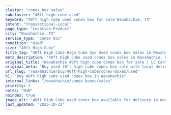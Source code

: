 ```yaml
---
cluster: "conex box sales"
subcluster: "40ft high cube used"
keyword: "40ft high cube used conex box for sale Waxahachie, TX"
intent: "Transactional-Local"
page_type: "Location-Product"
city: "Waxahachie, TX"
service_type: "conex box"
condition: "Used"
size: "40ft High Cube"
title_tag: "40ft High Cube High Cube 5yo Used conex box Sales in Waxahachie | LC Container"
meta_description: "40ft High Cube used conex box sales in Waxahachie. High cube containers with extra height. Fast delivery, competitive pricing. Serving conex boxes area. Quote ID: UO8. Call (214) 524-4168 for your free quote today."
original_title: "Waxahachie 40ft high cube conex box for sale | LC Container"
original_meta: "Buy used 40ft high cube conex box sale with local delivery in Waxahachie, TX. LC Container — local Since 2003. Request a fast quote today."
url_slug: "/waxahachie/buy/40ft-high-cube/conex-boxes/used"
h1: "Buy 40ft high cube used conex box in Waxahachie"
internal_links: "/waxahachie/conex-boxes/sales"
priority: 3
notes: "NaN"
noindex: true
image_alt: "40ft High Cube used conex box available for delivery in Waxahachie"
last_updated: "2025-10-21"
---
```


<!-- TODO: Add unique city/inventory copy, images, and internal links here. -->

